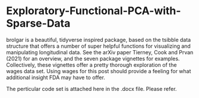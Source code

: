 # Exploratory-Functional-PCA-with-Sparse-Data

brolgar is a beautiful, tidyverse inspired package, based on the tsibble data structure that offers a number of super helpful functions for visualizing and manipulating longitudinal data. See the arXiv paper Tierney, Cook and Prvan (2021) for an overview, and the seven package vignettes for examples. Collectively, these vignettes offer a pretty thorough exploration of the wages data set. Using wages for this post should provide a feeling for what additional insight FDA may have to offer.

The perticular code set is attached here in the .docx file. Please refer.
